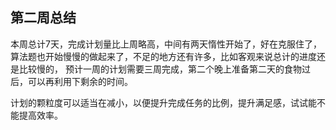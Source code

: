 ## 第二周总结
本周总计7天，完成计划量比上周略高，中间有两天惰性开始了，好在克服住了，
算法题也开始慢慢的做起来了，不足的地方还有许多，比如客观来说总计的进度还是比较慢的，
预计一周的计划需要三周完成，第二个晚上准备第二天的食物过后，可以再利用下剩余的时间。

计划的颗粒度可以适当在减小，以便提升完成任务的比例，提升满足感，试试能不能提高效率。